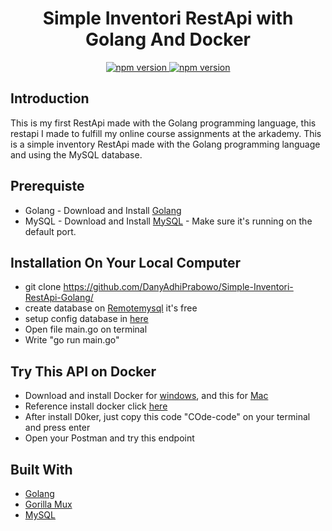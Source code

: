 <h1 align="center">Simple Inventori RestApi with Golang And Docker</h1>

<div align="center">
  <a href="#">
    <img src="https://img.shields.io/badge/Golang-1.12.7-blue.svg?style=flat-square" alt="npm version">
  </a>
  <a href="#">
    <img src="https://img.shields.io/badge/MySQL-.-orange.svg?style=flat-square" alt="npm version">
  </a>
</div>


## Introduction
This is my first RestApi made with the Golang programming language, this restapi I made to fulfill my online course assignments at the arkademy. This is a simple inventory RestApi made with the Golang programming language and using the MySQL database.

## Prerequiste
- Golang - Download and Install [Golang](https://golang.org/)
- MySQL - Download and Install [MySQL](https://www.mysql.com/downloads/) - Make sure it's running on the default port.  

## Installation On Your Local Computer
- git clone https://github.com/DanyAdhiPrabowo/Simple-Inventori-RestApi-Golang/
- create database on [Remotemysql](https://remotemysql.com/) it's free
- setup config database in [here](https://github.com/DanyAdhiPrabowo/Simple-Inventori-RestApi-Golang-And-Docker/blob/master/src/config/config.go)
- Open file main.go on terminal
- Write "go run main.go"

## Try This API on Docker
- Download and install Docker for [windows]('https://docs.docker.com/docker-for-windows/install/'), and this for [Mac]('https://docs.docker.com/docker-for-mac/install/')
- Reference install docker click [here]('https://runnable.com/docker/getting-started/')
- After install D0ker, just copy this code "COde-code" on your terminal and press enter
- Open your Postman and try this endpoint

## Built With

* [Golang](https://golang.org/)
* [Gorilla Mux](https://github.com/gorilla/mux)
* [MySQL](https://expressjs.com/en/guide/database-integration.html#mysql)
